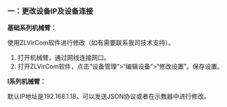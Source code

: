 ###  一：更改设备IP及设备连接

**基础系列机械臂：**

使用ZLVirCom软件进行修改（如有需要联系我司技术支持）。

1. 打开机械臂，通过网线连接网口。
2. 打开ZLVirCom软件，点击“设备管理”>“编辑设备”>“修改设置”。保存设置。

**I系列机械臂：**

默认IP地址是192.168.1.18，可以发送JSON协议或者在示教器中进行修改。
